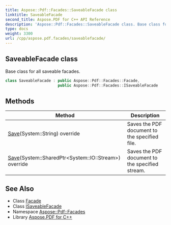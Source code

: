```yaml
---
title: Aspose::Pdf::Facades::SaveableFacade class
linktitle: SaveableFacade
second_title: Aspose.PDF for C++ API Reference
description: 'Aspose::Pdf::Facades::SaveableFacade class. Base class for all saveable facades in C++.'
type: docs
weight: 3300
url: /cpp/aspose.pdf.facades/saveablefacade/
---
```

## SaveableFacade class


Base class for all saveable facades.

```cpp
class SaveableFacade : public Aspose::Pdf::Facades::Facade,
                       public Aspose::Pdf::Facades::ISaveableFacade
```

## Methods

| Method | Description |
| --- | --- |
| [Save](./save/)(System::String) override | Saves the PDF document to the specified file. |
| [Save](./save/)(System::SharedPtr\<System::IO::Stream\>) override | Saves the PDF document to the specified stream. |
## See Also

* Class [Facade](../facade/)
* Class [ISaveableFacade](../isaveablefacade/)
* Namespace [Aspose::Pdf::Facades](../)
* Library [Aspose.PDF for C++](../../)
